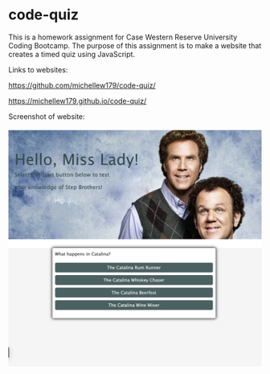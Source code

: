 # code-quiz

This is a homework assignment for Case Western Reserve University Coding Bootcamp. The purpose of this assignment is to make a website that creates a timed quiz using JavaScript.

Links to websites:

https://github.com/michellew179/code-quiz/

https://michellew179.github.io/code-quiz/

Screenshot of website:

![](assets/screenshot.png)
